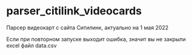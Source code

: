 # parser_citilink_videocards
Парсер видеокарт с сайта Ситилинк, актуально на 1 мая 2022

Если при повторном запуске выходит ошибка, значит вы не закрыли excel файл data.csv
